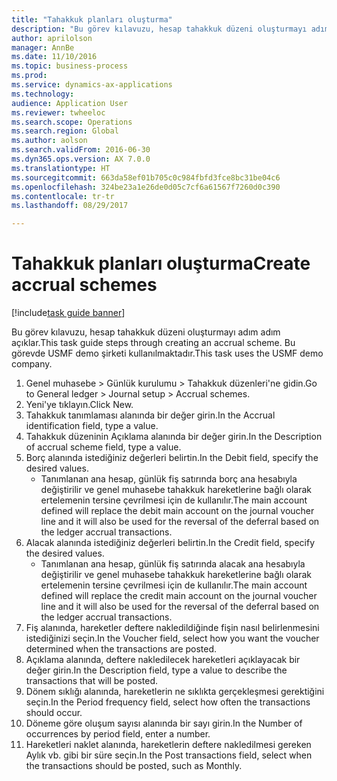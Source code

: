 ```yaml
--- 
title: "Tahakkuk planları oluşturma"
description: "Bu görev kılavuzu, hesap tahakkuk düzeni oluşturmayı adım adım açıklar."
author: aprilolson
manager: AnnBe
ms.date: 11/10/2016
ms.topic: business-process
ms.prod: 
ms.service: dynamics-ax-applications
ms.technology: 
audience: Application User
ms.reviewer: twheeloc
ms.search.scope: Operations
ms.search.region: Global
ms.author: aolson
ms.search.validFrom: 2016-06-30
ms.dyn365.ops.version: AX 7.0.0
ms.translationtype: HT
ms.sourcegitcommit: 663da58ef01b705c0c984fbfd3fce8bc31be04c6
ms.openlocfilehash: 324be23a1e26de0d05c7cf6a61567f7260d0c390
ms.contentlocale: tr-tr
ms.lasthandoff: 08/29/2017

---
```

# <a name="create-accrual-schemes"></a><span data-ttu-id="300a5-103">Tahakkuk planları oluşturma</span><span class="sxs-lookup"><span data-stu-id="300a5-103">Create accrual schemes</span></span>

[!include[task guide banner](../../includes/task-guide-banner.md)]

<span data-ttu-id="300a5-104">Bu görev kılavuzu, hesap tahakkuk düzeni oluşturmayı adım adım açıklar.</span><span class="sxs-lookup"><span data-stu-id="300a5-104">This task guide steps through creating an accrual scheme.</span></span> <span data-ttu-id="300a5-105">Bu görevde USMF demo şirketi kullanılmaktadır.</span><span class="sxs-lookup"><span data-stu-id="300a5-105">This task uses the USMF demo company.</span></span>

1. <span data-ttu-id="300a5-106">Genel muhasebe > Günlük kurulumu > Tahakkuk düzenleri'ne gidin.</span><span class="sxs-lookup"><span data-stu-id="300a5-106">Go to General ledger > Journal setup > Accrual schemes.</span></span>
2. <span data-ttu-id="300a5-107">Yeni'ye tıklayın.</span><span class="sxs-lookup"><span data-stu-id="300a5-107">Click New.</span></span>
3. <span data-ttu-id="300a5-108">Tahakkuk tanımlaması alanında bir değer girin.</span><span class="sxs-lookup"><span data-stu-id="300a5-108">In the Accrual identification field, type a value.</span></span>
4. <span data-ttu-id="300a5-109">Tahakkuk düzeninin Açıklama alanında bir değer girin.</span><span class="sxs-lookup"><span data-stu-id="300a5-109">In the Description of accrual scheme field, type a value.</span></span>
5. <span data-ttu-id="300a5-110">Borç alanında istediğiniz değerleri belirtin.</span><span class="sxs-lookup"><span data-stu-id="300a5-110">In the Debit field, specify the desired values.</span></span>
    * <span data-ttu-id="300a5-111">Tanımlanan ana hesap, günlük fiş satırında borç ana hesabıyla değiştirilir ve genel muhasebe tahakkuk hareketlerine bağlı olarak ertelemenin tersine çevrilmesi için de kullanılır.</span><span class="sxs-lookup"><span data-stu-id="300a5-111">The main account defined will replace the debit main account on the journal voucher line and it will also be used for the reversal of the deferral based on the ledger accrual transactions.</span></span>  
6. <span data-ttu-id="300a5-112">Alacak alanında istediğiniz değerleri belirtin.</span><span class="sxs-lookup"><span data-stu-id="300a5-112">In the Credit field, specify the desired values.</span></span>
    * <span data-ttu-id="300a5-113">Tanımlanan ana hesap, günlük fiş satırında alacak ana hesabıyla değiştirilir ve genel muhasebe tahakkuk hareketlerine bağlı olarak ertelemenin tersine çevrilmesi için de kullanılır.</span><span class="sxs-lookup"><span data-stu-id="300a5-113">The main account defined will replace the credit main account on the journal voucher line and it will also be used for the reversal of the deferral based on the ledger accrual transactions.</span></span>  
7. <span data-ttu-id="300a5-114">Fiş alanında, hareketler deftere nakledildiğinde fişin nasıl belirlenmesini istediğinizi seçin.</span><span class="sxs-lookup"><span data-stu-id="300a5-114">In the Voucher field, select how you want the voucher determined when the transactions are posted.</span></span>
8. <span data-ttu-id="300a5-115">Açıklama alanında, deftere nakledilecek hareketleri açıklayacak bir değer girin.</span><span class="sxs-lookup"><span data-stu-id="300a5-115">In the Description field, type a value to describe the transactions that will be posted.</span></span>
9. <span data-ttu-id="300a5-116">Dönem sıklığı alanında, hareketlerin ne sıklıkta gerçekleşmesi gerektiğini seçin.</span><span class="sxs-lookup"><span data-stu-id="300a5-116">In the Period frequency field, select how often the transactions should occur.</span></span>
10. <span data-ttu-id="300a5-117">Döneme göre oluşum sayısı alanında bir sayı girin.</span><span class="sxs-lookup"><span data-stu-id="300a5-117">In the Number of occurrences by period field, enter a number.</span></span>
11. <span data-ttu-id="300a5-118">Hareketleri naklet alanında, hareketlerin deftere nakledilmesi gereken Aylık vb. gibi bir süre seçin.</span><span class="sxs-lookup"><span data-stu-id="300a5-118">In the Post transactions field, select when the transactions should be posted, such as Monthly.</span></span>


